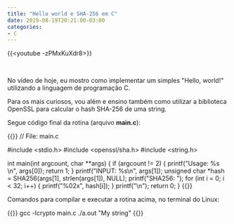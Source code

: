 ```yaml
---
title: "Hello world e SHA-256 em C"
date: 2019-08-19T20:21:00-03:00
categories:
- C
---
```


{{<youtube -zPMxKuXdr8>}}

<br/>

No vídeo de hoje, eu mostro como implementar um simples "Hello, world!" utilizando a linguagem de programação C.

Para os mais curiosos, vou além e ensino também como utilizar a biblioteca OpenSSL para calcular
o hash SHA-256 de uma string.

Segue código final da rotina (arquivo **main.c**):

{{<highlight c>}}
// File: main.c

#include <stdio.h>
#include <openssl/sha.h>
#include <string.h>

int main(int argcount, char **args) {
    if (argcount != 2) {
        printf("Usage: %s <string>\n", args[0]);
        return 1;
    }
    printf("INPUT: %s\n", args[1]);
    unsigned char *hash = SHA256(args[1], strlen(args[1]), NULL);
    printf("SHA256: ");
    for (int i = 0; i < 32; i++) {
        printf("%02x", hash[i]);
    }
    printf("\n");
    return 0;
}
{{</highlight>}}

Comandos para compilar e executar a rotina acima, no terminal do Linux:

{{<highlight bash>}}
gcc -lcrypto main.c
./a.out "My string"
{{</highlight>}}
